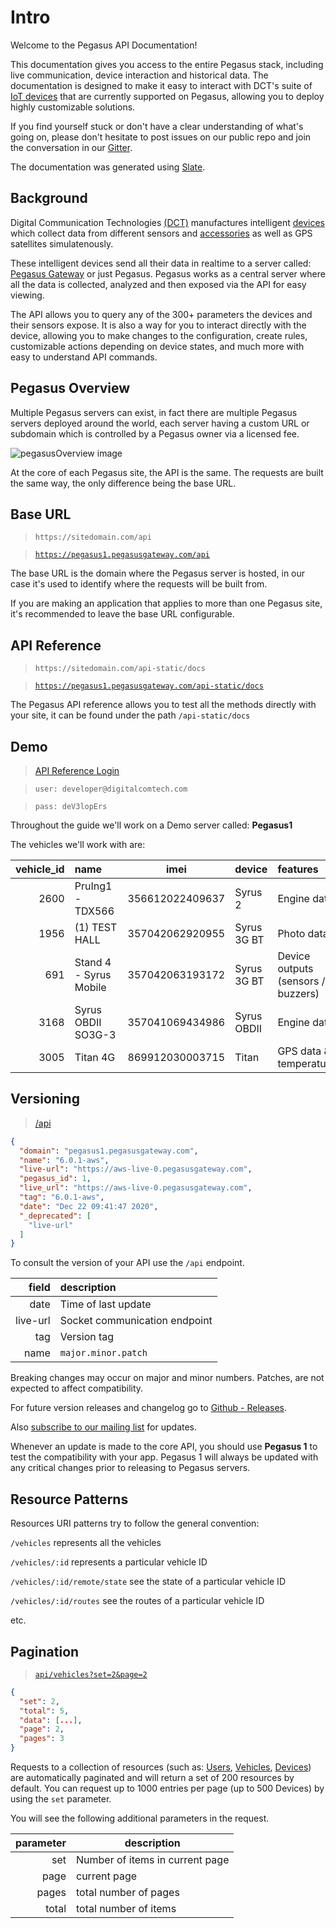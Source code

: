 # Intro

Welcome to the Pegasus API Documentation!

This documentation gives you access to the entire Pegasus stack, including live communication, device interaction and historical data. The documentation is designed to make it easy to interact with DCT's suite of [IoT devices](https://www.digitalcomtech.com/devices-2018/) that are currently supported on Pegasus, allowing you to deploy highly customizable solutions.

If you find yourself stuck or don't have a clear understanding of what's going on, please don't hesitate to post issues on our public repo and join the conversation in our [Gitter](https://gitter.im/dctdevelop/pegasus?utm_source=badge&utm_medium=badge&utm_campaign=pr-badge). 

The documentation was generated using [Slate](https://github.com/tripit/slate).

## Background

Digital Communication Technologies [(DCT)](http://digitalcomtech.com) manufactures intelligent [devices](https://www.digitalcomtech.com/devices-2018/) which collect data from different sensors and [accessories](https://www.digitalcomtech.com/accessories) as well as GPS satellites simulatenously.

These intelligent devices send all their data in realtime to a server called: [Pegasus Gateway](http://digitalcomtech.com/products/application-enablement-platform/) or just Pegasus.  Pegasus works as a central server where all the data is collected, analyzed and then exposed via the API for easy viewing.

The API allows you to query any of the 300+ parameters the devices and their sensors expose. It is also a way for you to interact directly with the device, allowing you to make changes to the configuration, create rules, customizable actions depending on device states, and much more with easy to understand API commands.


## Pegasus Overview

Multiple Pegasus servers can exist, in fact there are multiple Pegasus servers deployed around the world, each server having a custom URL or subdomain which is controlled by a Pegasus owner via a licensed fee. 

![pegasusOverview image](slate/img/pegasusoverview.png "pegasusOverview image")

At the core of each Pegasus site, the API is the same.  The requests are built the same way, the only difference being the base URL.

## Base URL

> `https://sitedomain.com/api`

> [`https://pegasus1.pegasusgateway.com/api`](https://pegasus1.pegasusgateway.com/api)

The base URL is the domain where the Pegasus server is hosted, in our case it's used to identify where the requests will be built from.

<aside class="notice">If you are making an application that applies to more than one Pegasus site, it's recommended to leave the base URL configurable.</aside>


## API Reference

> `https://sitedomain.com/api-static/docs`

> [`https://pegasus1.pegasusgateway.com/api-static/docs`](https://pegasus1.pegasusgateway.com/api-static/docs)

The Pegasus API reference allows you to test all the methods directly with your site, it can be found under the path `/api-static/docs`

## Demo

> [API Reference Login](https://pegasus1.pegasusgateway.com/api-static/docs/#api-Authentication-Login)

> `user: developer@digitalcomtech.com`

> `pass: deV3lopErs`

Throughout the guide we'll work on a Demo server called: **Pegasus1**

The vehicles we'll work with are:

vehicle_id | name | imei | device | features |
---:|:-----|:----:|:-------|:---------|
2600 | PruIng1-TDX566 | 356612022409637 | Syrus 2 | Engine data
1956 | (1) TEST HALL | 357042062920955 | Syrus 3G BT | Photo data
691 | Stand 4 - Syrus Mobile | 357042063193172 | Syrus 3G BT | Device outputs (sensors / buzzers)
3168 | Syrus OBDII SO3G-3 | 357041069434986 | Syrus OBDII | Engine data
3005 | Titan 4G | 869912030003715 | Titan | GPS data & temperature

## Versioning

> [/api](https://pegasus1.pegasusgateway.com/api/)

```json
{
  "domain": "pegasus1.pegasusgateway.com",
  "name": "6.0.1-aws",
  "live-url": "https://aws-live-0.pegasusgateway.com",
  "pegasus_id": 1,
  "live_url": "https://aws-live-0.pegasusgateway.com",
  "tag": "6.0.1-aws",
  "date": "Dec 22 09:41:47 2020",
  "_deprecated": [
    "live-url"
  ]
}
```

To consult the version of your API use the `/api` endpoint.  

field | description
---:|:-----
date | Time of last update 
live-url | Socket communication endpoint
tag | Version tag
name | `major.minor.patch`

Breaking changes may occur on major and minor numbers. Patches, are not expected to affect compatibility.

For future version releases and changelog go to [Github - Releases](https://github.com/dctdevelop/pegasus/tree/master/releases).

Also [subscribe to our mailing list](http://developers.digitalcomtech.com/#mc_embed_signup_scroll) for updates.

<aside class="notice"> Whenever an update is made to the core API, you should use <b>Pegasus 1</b> to test the compatibility with your app. Pegasus 1 will always be updated with any critical changes prior to releasing to Pegasus servers.</aside>

## Resource Patterns
Resources URI patterns try to follow the general convention:

`/vehicles`
represents all the vehicles

`/vehicles/:id`
represents a particular vehicle ID

`/vehicles/:id/remote/state`
see the state of a particular vehicle ID

`/vehicles/:id/routes`
see the routes of a particular vehicle ID

etc.

## Pagination

> [`api/vehicles?set=2&page=2`](https://pegasus1.pegasusgateway.com/api/vehicles?set=2&page=2)

```json
{
  "set": 2,
  "total": 5,
  "data": [...],
  "page": 2,
  "pages": 3
}
```

Requests to a collection of resources (such as: [Users](/#users), [Vehicles](/#vehicles), [Devices](/#devices)) are automatically paginated and will return a set of 200 resources by default.
You can request up to 1000 entries per page (up to 500 Devices) by using the `set` parameter.

You will see the following additional parameters in the request.

parameter | description
----:| ----
set | Number of items in current page
page | current page
pages | total number of pages
total | total number of items
